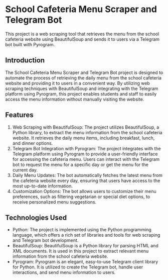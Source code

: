 # School Cafeteria Menu Scraper and Telegram Bot

This project is a web scraping tool that retrieves the menu from the school cafeteria website using BeautifulSoup and sends it to users via a Telegram bot built with Pyrogram.

## Introduction
The School Cafeteria Menu Scraper and Telegram Bot project is designed to automate the process of retrieving the daily menu from the school cafeteria website and providing it to users in a convenient way. By utilizing web scraping techniques with BeautifulSoup and integrating with the Telegram platform using Pyrogram, this project enables students and staff to easily access the menu information without manually visiting the website.

## Features
1. Web Scraping with BeautifulSoup: The project utilizes BeautifulSoup, a Python library, to extract the menu information from the school cafeteria website. It retrieves the daily menu items, including breakfast, lunch, and dinner options.
2. Telegram Bot Integration with Pyrogram: The project integrates with the Telegram platform using Pyrogram to provide a user-friendly interface for accessing the cafeteria menu. Users can interact with the Telegram bot to request the menu for a specific day or get the menu for the current day.
3. Daily Menu Updates: The bot automatically fetches the latest menu from the cafeteria website every day, ensuring that users have access to the most up-to-date information.
4. Customization Options: The bot allows users to customize their menu preferences, such as filtering vegetarian or special diet options, to receive personalized menu suggestions.

## Technologies Used
- Python: The project is implemented using the Python programming language, which offers a rich set of libraries and tools for web scraping and Telegram bot development.
- BeautifulSoup: BeautifulSoup is a Python library for parsing HTML and XML documents. It is used in this project to extract relevant menu information from the school cafeteria website.
- Pyrogram: Pyrogram is an elegant, easy-to-use Telegram client library for Python. It is utilized to create the Telegram bot, handle user interactions, and send menu information to users.
